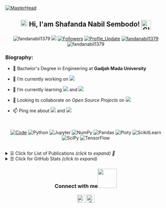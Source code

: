 [![MasterHead](https://1.bp.blogspot.com/-7A4WynwLsMw/XbBpCXG8fHI/AAAAAAAAMt4/uOa1bpLskYgrwGbllhSu2SDj_Mig8SXJQCLcBGAsYHQ/s1600/2000_600px.gif)](https://rishavchanda.io)

<h2 align="center"> 
    <img src="https://media.giphy.com/media/hvRJCLFzcasrR4ia7z/giphy.gif" width="21"></a> Hi, I'am Shafanda Nabil Sembodo!
    <img align="center" alt="GIF" width="30"  src="https://media.giphy.com/media/H6KusZ8pzxtyymblnE/giphy.gif" width="36"/>
</h2> 

<p align="center"> 
    <img src="https://komarev.com/ghpvc/?username=fandanabil1379" alt="fandanabil1379"/>       
    <a href="https://github.com/fandanabil1379/fandanabil1379/pulse" alt="Activity"><img src="https://img.shields.io/github/commit-activity/m/fandanabil1379/fandanabil1379" /></a>
    <a href="https://github.com/fandanabil1379?tab=followers"><img alt="Followers" src="https://img.shields.io/github/followers/fandanabil1379?color=4C1&logo=github"></a>
    <a href="https://github.com/fandanabil1379/fandanabil1379" target="_blank"><img alt="Profile_Update" src="https://img.shields.io/github/last-commit/fandanabil1379/fandanabil1379?label=Profile%20update&style=fflat-square"></a>
    <a href="https://github.com/fandanabil1379" target="_blank"><img alt="fandanabil1379" src="https://badges.pufler.dev/visits/fandanabil1379/fandanabil1379?logo=GitHub&label=visits&color=success&logoColor=white&style=flat-square"/></a>
    <img src="https://badges.pufler.dev/gists/fandanabil1379" alt="fandanabil1379"/>
</p> 

<h3 align="left">Biography:</h3>

- 🏢 Bachelor's Degree in Engineering at **Gadjah Mada University**

- 🔭 I’m currently working on <a href="https://purwadhika.com/" target="_blank"><img src="https://img.shields.io/badge/Purwadhika-green"></a>

- 🌱 I’m currently learning <img src="https://img.shields.io/badge/Artificial Intelligence-brown"> and <img src="https://img.shields.io/badge/MLOps-008080">

- 🤝 Looking to collaborate on *Open Source Projects* on <img src="https://img.shields.io/badge/Machine Learning-blue">

- 📫 Ping me about <img src="https://img.shields.io/badge/Data Mining-yellow"> and <img src="https://img.shields.io/badge/Data Visualization-purple">

<br> 

<p align="center">
    <a href="https://github.com/fandanabil1379?tab=repositories" target="_blank"><img alt="Code" src="https://img.shields.io/badge/-code-000000?style=flat-square&logo=Plex&logoColor=white"></a>
    <a target="_blank"><img alt="Python" src="https://img.shields.io/badge/Python-FFD43B?style=flat-square&logo=python&logoColor=darkgreen"></a>
    <a target="_blank"><img alt="Jupyter" src="https://img.shields.io/badge/Jupyter-F37626.svg?&style=flat-square&logo=Jupyter&logoColor=white"></a>
    <a target="_blank"><img alt="NumPy" src="https://img.shields.io/badge/Numpy-777BB4?style=flat-square&logo=numpy&logoColor=white"></a>
    <a target="_blank"><img alt="Pandas" src="https://img.shields.io/badge/Pandas-2C2D72?style=flat-square&logo=pandas&logoColor=white"></a>
    <a target="_blank"><img alt="Ploty" src="https://img.shields.io/badge/Plotly-%233F4F75?style=flat-square&logo=plotly&logoColor=white"></a>
    <a target="_blank"><img alt="ScikitLearn" src="https://img.shields.io/badge/scikit_learn-F7931E?style=flat-square&logo=scikit-learn&logoColor=white"></a>
    <a target="_blank"><img alt="SciPy" src="https://img.shields.io/badge/SciPy-%230C55A5?style=flat-square&logo=scipy&logoColor=white"></a>
    <a target="_blank"><img alt="TensorFlow" src="https://img.shields.io/badge/TensorFlow-FF6F00?style=flat-square&logo=TensorFlow&logoColor=white"></a>    
</p>

<br> 

<details>
<summary><samp>&#9776;</samp> Click for List of Publications <i>(click to expand) 🔗 </i> </summary>
<br>  
    
📜Journal Articles

|No|   Title   |    DOI    |  Journal  |
|--|-----------|-----------|-----------|
|01| [*Radial Basis Network Estimator of Oxygen Content in The Flue Gas of Debutanizer Reboiler (2022)*](https://doi.org/10.11591/ijece.v12i3.pp3044-3050) |   <a href="https://doi.org/10.11591/ijece.v12i3.pp3044-3050" target="_blank"><img alt="DOI" width ='500px' src="https://img.shields.io/badge/DOI:10.11591/ijece.v12i3.pp3044-3050?style=fflat-square&labelColor=FFD43B"></a> | **[IJECE](https://ijece.iaescore.com/index.php/IJECE/index)** |

<br>  
    
📃 Data Science Projects
|No|   Title   |    Description    |  Link  |
|--|-----------|-------------------|--------|
|01| Electronic Nose Detecting COVID19 Through Expiratory Gas | GeNose C19 is an AI-based electronic nose that mimics the human nose mechanism to detect COVID-19 | **[GeNose C19](https://theconversation.com/indonesian-made-covid-19-breathalyser-sensitivity-comparable-to-rt-pcr-155497#:~:text=GeNose%20C19%20is%20an%20electronic%20nose%20mimicking%20the,increasing%20data%20input%20from%20the%20valid%20measurement%20results.)** |

<br>  
</details>

<details>
<summary><samp>&#9776;</samp> Click for GitHub Stats <i>(click to expand)</i> </summary>
<p align="center">
    <img height="140em" src="https://github-readme-stats.vercel.app/api?username=fandanabil1379&theme=jolly&show_icons=true" alt="Nabil's Github readme stats">
    <img height="140em" src="http://github-readme-streak-stats.herokuapp.com?user=fandanabil1379&&theme=jolly&show_icons=true" alt="fandanabil1379"/>
</p>
</details>

<div align="center">
<h3> Connect with me<a href="https://gifyu.com/image/Zy2f"><img src="https://github.com/milaan9/milaan9/blob/main/Handshake.gif" width="60"></a>
</h3> 
<p align="center">
    <a href="https://www.linkedin.com/in/shafandanabilsembodo/" target="_blank"><img alt="LinkedIn" width="25px" src="https://github.com/TheDudeThatCode/TheDudeThatCode/blob/master/Assets/Linkedin.svg"></a>
    <a href="mailto:shafanda@purwadhika.com" target="_blank"><img alt="Gmail" width="25px" src="https://github.com/TheDudeThatCode/TheDudeThatCode/blob/master/Assets/Gmail.svg"></a> 
</p>  
